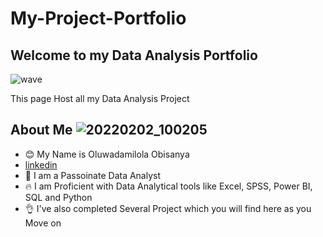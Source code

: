 # My-Project-Portfolio
## Welcome to my Data Analysis Portfolio

![wave](https://user-images.githubusercontent.com/96060060/174398590-7708e317-b79b-4ffe-a709-1eec62722334.gif)

This page Host all my Data Analysis Project

## About Me  ![20220202_100205](https://user-images.githubusercontent.com/96060060/174406336-e34f989b-71b4-49de-a781-9eebd3b7816e.jpg)

- 😊 My Name is Oluwadamilola Obisanya
- 	[linkedin](https://www.linkedin.com/in/oluwadamilola-obisanya-501627101/)
- 💓 I am a Passoinate Data Analyst
- 🔥 I am Proficient with Data Analytical tools like Excel, SPSS, Power BI, SQL and  Python
- 👌 I've also completed Several Project which you will find here as you Move on

